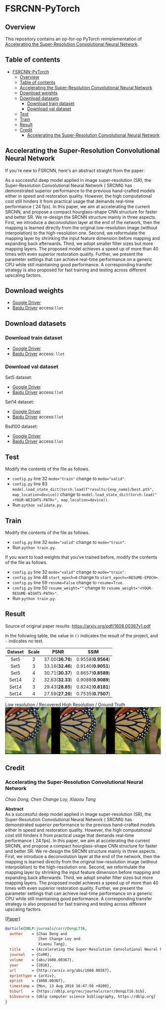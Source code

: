 # FSRCNN-PyTorch

## Overview

This repository contains an op-for-op PyTorch reimplementation of [Accelerating the Super-Resolution Convolutional Neural Network](https://arxiv.org/abs/1608.00367v1).

## Table of contents

- [FSRCNN-PyTorch](#fsrcnn-pytorch)
    - [Overview](#overview)
    - [Table of contents](#table-of-contents)
    - [Accelerating the Super-Resolution Convolutional Neural Network](#accelerating-the-super-resolution-convolutional-neural-network)
    - [Download weights](#download-weights)
    - [Download datasets](#download-datasets)
        - [Download train dataset](#download-train-dataset)
        - [Download val dataset](#download-val-dataset)
    - [Test](#test)
    - [Train](#train)
    - [Result](#result)
    - [Credit](#credit)
        - [Accelerating the Super-Resolution Convolutional Neural Network](#accelerating-the-super-resolution-convolutional-neural-network)

## Accelerating the Super-Resolution Convolutional Neural Network

If you're new to FSRCNN, here's an abstract straight from the paper:

As a successful deep model applied in image super-resolution (SR), the Super-Resolution Convolutional Neural Network (
SRCNN) has demonstrated superior performance to the previous hand-crafted models either in speed and restoration
quality. However, the high computational cost still hinders it from practical usage that demands real-time performance (
24 fps). In this paper, we aim at accelerating the current SRCNN, and propose a compact hourglass-shape CNN structure
for faster and better SR. We re-design the SRCNN structure mainly in three aspects. First, we introduce a deconvolution
layer at the end of the network, then the mapping is learned directly from the original low-resolution image (without
interpolation) to the high-resolution one. Second, we reformulate the mapping layer by shrinking the input feature
dimension before mapping and expanding back afterwards. Third, we adopt smaller filter sizes but more mapping layers.
The proposed model achieves a speed up of more than 40 times with even superior restoration quality. Further, we present
the parameter settings that can achieve real-time performance on a generic CPU while still maintaining good performance.
A corresponding transfer strategy is also proposed for fast training and testing across different upscaling factors.

## Download weights

- [Google Driver](https://drive.google.com/drive/folders/1-Cp0UVqSLBvW-gNV_Xvw5hlj1Ph7f6Oc?usp=sharing)
- [Baidu Driver](https://pan.baidu.com/s/1mXzvJeHQtSQxmhbBHQYcnA) access:`llot`

## Download datasets

### Download train dataset

- [Google Driver](https://drive.google.com/drive/folders/1iSmgWI7uU3vsHnlE1oOe59CCees0yncU?usp=sharing)
- [Baidu Driver](https://pan.baidu.com/s/11X1WQSurtDJ9rNa8lF8NvQ) access: `llot`

### Download val dataset

Set5 dataset:

- [Google Driver](https://drive.google.com/file/d/1GJZztdiJ6oBmJe9Ntyyos_psMzM8KY4P/view?usp=sharing)
- [Baidu Driver](https://pan.baidu.com/s/1_B97Ga6thSi5h43Wuqyw0Q) access:`llot`

Set14 dataset:

- [Google Driver](https://drive.google.com/file/d/14bxrGB3Nej8vBqxLoqerGX2dhChQKJoa/view?usp=sharing)
- [Baidu Driver](https://pan.baidu.com/s/1wy_kf4Kkj2nSkgRUkaLzVA) access:`llot`

Bsd100 dataset:

- [Google Driver](https://drive.google.com/file/d/1RTlPATPBCfUufJspgTik5KUEzAuVcyFF/view?usp=sharing)
- [Baidu Driver](https://pan.baidu.com/s/1Ig8t3_G4Nzhl8MvPAvdzFA) access:`llot`

## Test

Modify the contents of the file as follows.

- `config.py` line 32 `mode="train"` change to `mode="valid"`.
- `config.py` line 83 `model.load_state_dict(torch.load(f"results/{exp_name}/best.pth", map_location=device))` change to `model.load_state_dict(torch.load("<YOUR-WEIGHTS-PATH>", map_location=device))`.
- Run `python validate.py`.

## Train

Modify the contents of the file as follows.

- `config.py` line 32 `mode="valid"` change to `mode="train"`.
- Run `python train.py`.

If you want to load weights that you've trained before, modify the contents of the file as follows.

- `config.py` line 32 `mode="valid"` change to `mode="train"`.
- `config.py` line 48 `start_epoch=0` change to `start_epoch=<RESUME-EPOCH>`.
- `config.py` line 59 `resume=False` change to `resume=True`.
- `config.py` line 50 `resume_weight=""` change to `resume_weight="<YOUR-RESUME-WIGHTS-PATH>"`.
- Run `python train.py`.

## Result

Source of original paper results: https://arxiv.org/pdf/1608.00367v1.pdf

In the following table, the value in `()` indicates the result of the project, and `-` indicates no test.

| Dataset | Scale |       PSNR       |        SSIM        |
| :-----: | :---: | :--------------: | :----------------: |
|  Set5   |   2   | 37.00(**36.76**) | 0.9558(**0.9564**) |
|  Set5   |   3   | 33.16(**32.46**) | 0.9140(**0.9051**) |
|  Set5   |   4   | 30.71(**30.37**) | 0.8657(**0.8589**) |
|  Set14  |   2   | 32.63(**32.33**) | 0.9088(**0.9089**) |
|  Set14  |   3   | 29.43(**28.85**) | 0.8242(**0.8181**) |
|  Set14  |   4   | 27.59(**27.20**) | 0.7535(**0.7507**) |

Low resolution / Recovered High Resolution / Ground Truth
<span align="center"><img src="assets/result.png"/></span>

## Credit

### Accelerating the Super-Resolution Convolutional Neural Network

_Chao Dong, Chen Change Loy, Xiaoou Tang_ <br>

**Abstract** <br>
As a successful deep model applied in image super-resolution (SR), the Super-Resolution Convolutional Neural Network (
SRCNN) has demonstrated superior performance to the previous hand-crafted models either in speed and restoration
quality. However, the high computational cost still hinders it from practical usage that demands real-time performance (
24 fps). In this paper, we aim at accelerating the current SRCNN, and propose a compact hourglass-shape CNN structure
for faster and better SR. We re-design the SRCNN structure mainly in three aspects. First, we introduce a deconvolution
layer at the end of the network, then the mapping is learned directly from the original low-resolution image (without
interpolation) to the high-resolution one. Second, we reformulate the mapping layer by shrinking the input feature
dimension before mapping and expanding back afterwards. Third, we adopt smaller filter sizes but more mapping layers.
The proposed model achieves a speed up of more than 40 times with even superior restoration quality. Further, we present
the parameter settings that can achieve real-time performance on a generic CPU while still maintaining good performance.
A corresponding transfer strategy is also proposed for fast training and testing across different upscaling factors.

[[Paper]](https://arxiv.org/pdf/1608.00367v1.pdf)

```bibtex
@article{DBLP:journals/corr/DongLT16,
  author    = {Chao Dong and
               Chen Change Loy and
               Xiaoou Tang},
  title     = {Accelerating the Super-Resolution Convolutional Neural Network},
  journal   = {CoRR},
  volume    = {abs/1608.00367},
  year      = {2016},
  url       = {http://arxiv.org/abs/1608.00367},
  eprinttype = {arXiv},
  eprint    = {1608.00367},
  timestamp = {Mon, 13 Aug 2018 16:47:56 +0200},
  biburl    = {https://dblp.org/rec/journals/corr/DongLT16.bib},
  bibsource = {dblp computer science bibliography, https://dblp.org}
}
```

